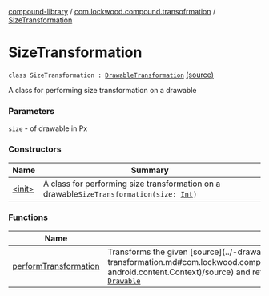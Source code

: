 [compound-library](../../index.md) / [com.lockwood.compound.transofrmation](../index.md) / [SizeTransformation](./index.md)

# SizeTransformation

`class SizeTransformation : `[`DrawableTransformation`](../-drawable-transformation/index.md) [(source)](https://github.com/lndmflngs/compound-text-view/tree/master/compound-library/src/main/java/com/lockwood/compound/transofrmation/SizeTransformation.kt#L16)

A class for performing size transformation on a drawable

### Parameters

`size` - of drawable in Px

### Constructors

| Name | Summary |
|---|---|
| [&lt;init&gt;](-init-.md) | A class for performing size transformation on a drawable`SizeTransformation(size: `[`Int`](https://kotlinlang.org/api/latest/jvm/stdlib/kotlin/-int/index.html)`)` |

### Functions

| Name | Summary |
|---|---|
| [performTransformation](perform-transformation.md) | Transforms the given [source](../-drawable-transformation/perform-transformation.md#com.lockwood.compound.transofrmation.DrawableTransformation$performTransformation(android.graphics.drawable.Drawable, android.content.Context)/source) and returns the transformed [Drawable](https://developer.android.com/reference/android/graphics/drawable/Drawable.html)`fun performTransformation(source: `[`Drawable`](https://developer.android.com/reference/android/graphics/drawable/Drawable.html)`, context: `[`Context`](https://developer.android.com/reference/android/content/Context.html)`): `[`Drawable`](https://developer.android.com/reference/android/graphics/drawable/Drawable.html) |
